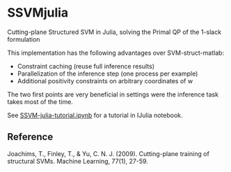 # SSVMjulia

Cutting-plane Structured SVM in Julia, solving the Primal QP of the 1-slack formulation

This implementation has the following advantages over SVM-struct-matlab:
* Constraint caching (reuse full inference results)
* Parallelization of the inference step (one process per example)
* Additional positivity constraints on arbitrary coordinates of w

The two first points are very beneficial in settings were the inference task takes most of the time.

See [SSVM-julia-tutorial.ipynb](SSVM-julia-tutorial.ipynb) for a tutorial in IJulia notebook.

## Reference
Joachims, T., Finley, T., & Yu, C. N. J. (2009). Cutting-plane training of structural SVMs. Machine Learning, 77(1), 27-59.
